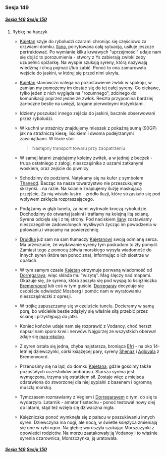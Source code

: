 ### Sesja 149

##### [Sesja 148](#sesja-148) [Sesja 150](#sesja-150)

1. Rybkę na haczyk

    - [Kajetan](#g_kajetan) szyje do ryboludzi czarami chroniąc się częściowo za drzwiami domku. [Ilana](#g_ilana), poirytowana całą sytuacją, usiłuje jeszcze pertraktować. Po wymianie kilku krwawych "uprzejmości" udaje nam się dojść to porozumienia - stwory z Ys zabierają zwłoki żeby uzupełnić spiżarkę. Na wyspie szukają syreny, którą nazywają wiedźmą i chcą pojmać i/lub zabić. Ponoć to ona zamurowała wejście do jaskini, w której się przed nimi ukryła.
    - [Kajetan](#g_kajetan) stanowczo nalega na pozostawienie zwłok w spokoju, w zamian my pomożemy im dostać się do tej całej syreny. Co ciekawe, tylko jeden z nich wygląda na "rozumnego", zdolnego do komunikacji poprzez jedne ze zwłok. Reszta przypomina bardziej żarłoczne bestie na uwięzi, targane pierwotnymi instynktami.
    - Idziemy poszukać innego zejścia do jaskini, bacznie obserwowani przez ryboludzi.
    - W kuchni w strażnicy znajdujemy mieszek z pokaźną sumą (90GP) jak na strażniczą kiesę, liścikiem i dwoma podejrzanymi zawiniątkami. W liście stoi:

        > Następny transport towaru przy zaopatrzeniu

    - W samej latarni znajdujemy kolejny zwitek, a w jednej z beczek - trupa ostatniego z załogi, nieszczęśnika z uszami zatkanymi woskiem, oraz zejście do piwnicy.
    - Schodzimy do podziemi. Natykamy się na kufer z symbolem [Thanedd](#l_wyspa_thanedd). Bacząc na nasze towarzystwo nie przeszukujemy skrzynki... na razie. Na ścianie znajdujemy iluzję maskującą przejście. Za nią wisiało lustro - źródło iluzji, które strzaskało się pod wpływem zaklęcia rozpraszającego.
    - Podążamy w głąb tunelu, za nami wytrwale kroczą ryboludzie. Dochodzimy do otwartej jaskini i trafiamy na kolejną litą ścianę. Syrena odcięła się i z tej strony. Pod naciskiem [Ilany](#g_ilana) zostawiamy nieszczególnie zadowolonych myśliwych życząc im powodzenia w polowaniu i wracamy na powierzchnię.
    - [Druidka](#g_ilana) już sam na sam tłumaczy [Kajetanowi](#g_kajetan) swoją odmianę serca. Ma przeczucie, że wydawanie syreny tym paskudom to zły pomysł. Zamiast tego z pomocą żółwia morskiego wysyła wiadomość do innych syren (które ten ponoć zna), informując o ich siostrze w opałach.
    - W tym samym czasie [Kajetan](#g_kajetan) otrzymuje porwaną wiadomość od [Dorregaraya](#p_dorregaray), więc składa mu "wizytę". Mag ślęczy nad mapami. Okazuje się, że syrena, która zaszyła się pod wyspą to księżniczka [Bremervoord](#l_bremervoord) lub coś w tym guście. [Dorregaray](#p_dorregaray) decyduje się osobiście odwiedzić Mosberg i pomóc nam w wyratowaniu nieszczęśniczki z opresji.
    - W trójkę zapuszczamy się w czeluście tunelu. Docieramy w samą porę, bo wściekłe bestie zdążyły się właśnie siłą przebić przez ścianę i przystępują do jatki.
    - Koniec końców udaje nam się rozprawić z Vodanoy, choć herszt napsuł nam sporo krwi i nerwów. Najgorzej ze wszystkich oberwał zdaje się [mag-ekolog](#p_dorregaray).
    - Z syren ostała się jedna, chyba najstarsza, broniąca [Efri](#p_efri) - na oko 14-letniej dziewczynki, córki książęcej pary, syreny [Shenaz](#p_shenaz) i [Aglovala](#p_agloval) z Bremenvoord.
    - Przenosimy się na ląd, do domku [Kajetana](#g_kajetan), gdzie gościmy także pozostałych uczestników ambarasu. Starsza syrena jest wymęczona, trzyma się ostatkiem sił. Zostaje więc z miejsca odstawiona do stworzonej dla niej sypialni z basenem i ogromną muszlą morską.
    - Tymczasem rozmawiamy z Vegiem i [Dorregarayem](#p_dorregaray) o tym, co się tu wydarzyło. Latarnik - amator fisstechu - ponoć testował nowy olej do latarni, stąd też wzięła się dziwaczna mgła.
    - Księżniczka ponoć wymknęła się z pałacu w poszukiwaniu innych syren. Dziewczyna ma nogi, ale nocą, w świetle księżyca zmieniają się one w rybi ogon. Na głębię wyruszyła szukając Morszczynki z opowieści rodziców. Na morzu zaatakowały ją Vodanoy i to właśnie syrenia czarownica, Morszczynka, ją uratowała.

##### [Sesja 148](#sesja-148) [Sesja 150](#sesja-150)
